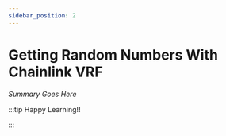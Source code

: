 ```yaml
---
sidebar_position: 2
---
```


# Getting Random Numbers With Chainlink VRF

_Summary Goes Here_

:::tip Happy Learning!!

<QuestButton text="Go To Quest" link="https://app.stackup.dev/quest_page/getting-random-numbers-with-chainlink-vrf" />

:::
